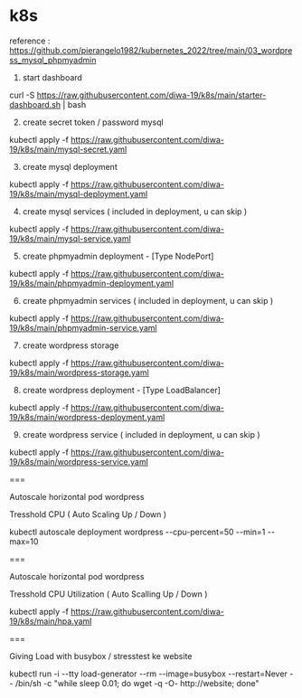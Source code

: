 # k8s

reference :
https://github.com/pierangelo1982/kubernetes_2022/tree/main/03_wordpress_mysql_phpmyadmin

1. start dashboard

curl -S https://raw.githubusercontent.com/diwa-19/k8s/main/starter-dashboard.sh | bash

2. create secret token / password mysql 

kubectl apply -f https://raw.githubusercontent.com/diwa-19/k8s/main/mysql-secret.yaml

3. create mysql deployment

kubectl apply -f https://raw.githubusercontent.com/diwa-19/k8s/main/mysql-deployment.yaml

4. create mysql services ( included in deployment, u can skip )

kubectl apply -f https://raw.githubusercontent.com/diwa-19/k8s/main/mysql-service.yaml

5. create phpmyadmin deployment - [Type NodePort]

kubectl apply -f https://raw.githubusercontent.com/diwa-19/k8s/main/phpmyadmin-deployment.yaml

6. create phpmyadmin services ( included in deployment, u can skip )

kubectl apply -f https://raw.githubusercontent.com/diwa-19/k8s/main/phpmyadmin-service.yaml

7. create wordpress storage

kubectl apply -f https://raw.githubusercontent.com/diwa-19/k8s/main/wordpress-storage.yaml

8. create wordpress deployment - [Type LoadBalancer]

kubectl apply -f https://raw.githubusercontent.com/diwa-19/k8s/main/wordpress-deployment.yaml

9. create wordpress service ( included in deployment, u can skip )

kubectl apply -f https://raw.githubusercontent.com/diwa-19/k8s/main/wordpress-service.yaml

===

Autoscale horizontal pod wordpress

Tresshold CPU ( Auto Scaling Up / Down )

kubectl autoscale deployment wordpress --cpu-percent=50 --min=1 --max=10

===

Autoscale horizontal pod wordpress

Tresshold CPU Utilization ( Auto Scalling Up / Down )

kubectl apply -f https://raw.githubusercontent.com/diwa-19/k8s/main/hpa.yaml

===

Giving Load with busybox / stresstest ke website

kubectl run -i --tty load-generator --rm --image=busybox --restart=Never -- /bin/sh -c "while sleep 0.01; do wget -q -O- http://website; done"
